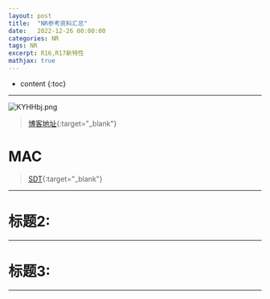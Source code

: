 ```yaml
---
layout: post
title:  "NR参考资料汇总"
date:   2022-12-26 00:00:00
categories: NR
tags: NR
excerpt: R16,R17新特性
mathjax: true
---
```

* content
{:toc}
---

![KYHHbj.png](https://s2.ax1x.com/2019/10/23/KYHHbj.png)



> [博客地址](https://dufaxing.com){:target="_blank"}


# MAC

> [SDT](https://mp.weixin.qq.com/s?__biz=MjM5NzM1OTA1Mw==&mid=2651163504&idx=1&sn=a77c157135806c93d036466e86c08fba&chksm=bd2a17d28a5d9ec47e5f6fa1de678b0b708d14c53151bc80eeba4bde0a8b014cee1e4ad2f7fc&scene=27){:target="_blank"}

---

# 标题2:




---

# 标题3:



---

